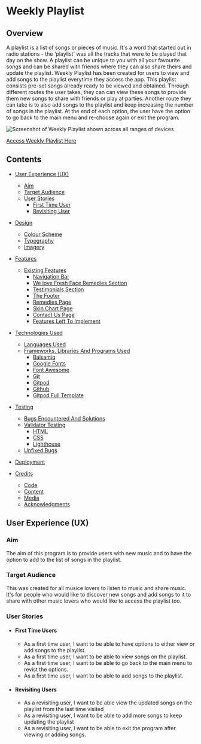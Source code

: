 # Weekly Playlist

## Overview
A playlist is a list of songs or pieces of music. It's a word that started out in radio stations - the 'playlist' was all the tracks that were to be played that day on the show. A playlist can be unique to you with all your favourite songs and can be shared with friends where they can also share theirs and update the playlist.
Weekly Playlist has been created for users to view and add songs to the playlist everytime they access the app. This playlist consists pre-set songs already ready to be viewed and obtained. Through different routes the user takes, they can can view these songs to provide them new songs to share with friends or play at parties. Another route they can take is to also add songs to the playlist and keep increasing the number of songs in the playlist. At the end of each option, the user have the option to go back to the main menu and re-choose again or exit the program.

![Screenshot of Weekly Playlist shown across all ranges of devices]()

[Access Weekly Playlist Here]()


## Contents
- [User Experience (UX)](#User-Experience-UX)
   - [Aim](#Aim)
   - [Target Audience](#Target-Audience)
   - [User Stories](#User-Stories)
      - [First Time User](#First-Time-User)
      - [Revisiting User](#Revisiting-User)

- [Design](#Design)
   - [Colour Scheme](#Colour-Scheme)
   - [Typography](#Typography)
   - [Imagery](#Imagery)

- [Features](#Features)
   - [Existing Features](#Existing-Features)
      - [Navigation Bar](#Navigation-Bar)
      - [We love Fresh Face Remedies Section](#We-love-Fresh-Face-Remedies-Section)
      - [Testimonials Section](#Testimonials-Section)
      - [The Footer](#The-Footer)
      - [Remedies Page](#Remedies-Page)
      - [Skin Chart Page](#Skin-Chart-Page)
      - [Contact Us Page](#Contact-Us-Page)
      - [Features Left To Implement](#Features-Left-To-Implement)

- [Technologies Used](#Technologies-Used)
   - [Languages Used](#Languages-Used)
   - [Frameworks, Libraries And Programs Used](#Frameworks-Libraries-And-Programs-Used)
      - [Balsamiq](#Balsamiq)
      - [Google Fonts](#Google-Fonts)
      - [Font Awesome](#Font-Awesome)
      - [Git](#Git)   
      - [Gitpod](#Gitpod)
      - [Github](#Github)
      - [Gitpod Full Template](#Gitpod-Full-Template)

- [Testing](#Testing)
  - [Bugs Encountered And Solutions](#Bugs-Encountered-And-Solutions)
  - [Validator Testing](#Validator-Testing)
     - [HTML](#HTML)
     - [CSS](#CSS)
     - [Lighthouse](#Lighthouse-Testing)     
  - [Unfixed Bugs](#Unfixed-Bugs)

- [Deployment](#Deployment)

- [Credits](#Credits)
   - [Code](#Code)
   - [Content](#Content)
   - [Media](#Media)
   - [Acknowledgments](#Acknowledgments)

## User Experience (UX)
### Aim
The aim of this program is to provide users with new music and to have the option to add to the list of songs in the playlist.
### Target Audience
This was created for all musice lovers to listen to music and share music. It's for people who would like to discover new songs and add songs to it to share with other music lovers who would like to access the playlist too.
### User Stories
- #### First Time Users
  - As a first time user, I want to be able to have options to either view or add songs to the playlist.
  - As a first time user, I want to be able to view songs on the playlist.
  - As a first time user, I want to be able to go back to the main menu to revist the options.
  - As a first time user, I want to be able to add songs to the playlist.
- #### Revisiting Users
  - As a revisiting user, I want to be able view the updated songs on the playlist from the last time visited
  - As a revisiting user, I want to be able to add more songs to keep updating the playlist
  - As a revisiting user, I want to be able to exit the program after viewing or adding songs.